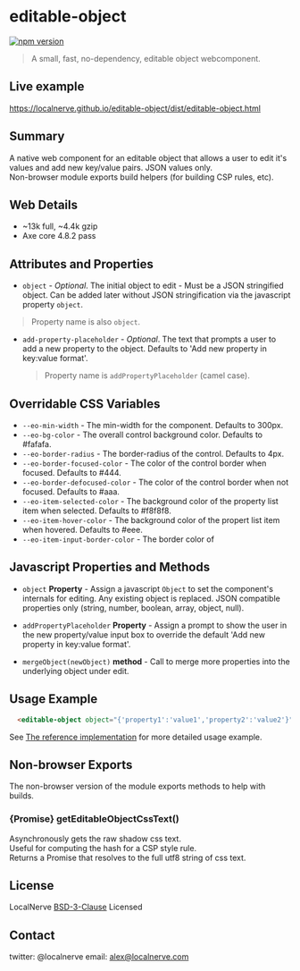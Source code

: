 # editable-object
[![npm version](https://badge.fury.io/js/%40localnerve%2Feditable-object.svg)](http://badge.fury.io/js/%40localnerve%2Feditable-object)

> A small, fast, no-dependency, editable object webcomponent.

## Live example
  https://localnerve.github.io/editable-object/dist/editable-object.html

## Summary

A native web component for an editable object that allows a user to edit it's values and add new key/value pairs. JSON values only.  
Non-browser module exports build helpers (for building CSP rules, etc).  

## Web Details
  + ~13k full, ~4.4k gzip
  + Axe core 4.8.2 pass

## Attributes and Properties

* `object` - *Optional*. The initial object to edit - Must be a JSON stringified object. Can be added later without JSON stringification via the javascript property `object`.

> Property name is also `object`.

* `add-property-placeholder` - *Optional*. The text that prompts a user to add a new property to the object. Defaults to 'Add new property in key:value format'.

  > Property name is `addPropertyPlaceholder` (camel case).

## Overridable CSS Variables

* `--eo-min-width` - The min-width for the component. Defaults to 300px.
* `--eo-bg-color` - The overall control background color. Defaults to #fafafa.
* `--eo-border-radius` - The border-radius of the control. Defaults to 4px.
* `--eo-border-focused-color` - The color of the control border when focused. Defaults to #444.
* `--eo-border-defocused-color` - The color of the control border when not focused. Defaults to #aaa.
* `--eo-item-selected-color` - The background color of the property list item when selected. Defaults to #f8f8f8.
* `--eo-item-hover-color` - The background color of the propert list item when hovered. Defaults to #eee.
* `--eo-item-input-border-color` - The border color of 

## Javascript Properties and Methods

* `object` **Property** - Assign a javascript `Object` to set the component's internals for editing. Any existing object is replaced. JSON compatible properties only (string, number, boolean, array, object, null).

* `addPropertyPlaceholder` **Property** - Assign a prompt to show the user in the new property/value input box to override the default 'Add new property in key:value format'.

* `mergeObject(newObject)` **method** - Call to merge more properties into the underlying object under edit.

## Usage Example

```html 
  <editable-object object="{'property1':'value1','property2':'value2'}" add-property-placeholder="Add property in key:value format"></editable-object>
```
See [The reference implementation](https://github.com/localnerve/editable-object/blob/master/src/index.html) for more detailed usage example.

## Non-browser Exports

The non-browser version of the module exports methods to help with builds.

### {Promise} getEditableObjectCssText()

Asynchronously gets the raw shadow css text.  
Useful for computing the hash for a CSP style rule.  
Returns a Promise that resolves to the full utf8 string of css text.

## License

LocalNerve [BSD-3-Clause](https://github.com/localnerve/editable-object/blob/master/LICENSE.md) Licensed

## Contact

twitter: @localnerve
email: alex@localnerve.com